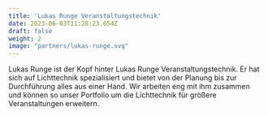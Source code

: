 ```yaml
---
title: 'Lukas Runge Veranstaltungstechnik'
date: 2023-06-03T11:28:23.654Z
draft: false
weight: 2
image: "partners/lukas-runge.svg"
---
```


Lukas Runge ist der Kopf hinter Lukas Runge Veranstaltungstechnik. Er hat sich auf Lichttechnik spezialisiert und bietet von der Planung bis zur Durchführung alles aus einer Hand. Wir arbeiten eng mit ihm zusammen und können so unser Portfolio um die Lichttechnik für größere Veranstaltungen erweitern.
